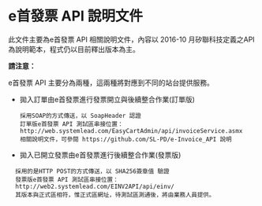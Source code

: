 # e首發票 API 說明文件

此文件主要為e首發票 API 相關說明文件，內容以 2016-10 月矽聯科技定義之API為說明範本，程式仍以目前釋出版本為主。

**請注意：**

e首發票 API 主要分為兩種，這兩種將對應到不同的站台提供服務。

* 拋入訂單由e首發票進行發票開立與後續整合作業(訂單版)

  ```
  採用SOAP的方式傳送，以 SoapHeader 認證
  訂單版e首發票 API 測試區串接位置：
  http://web.systemlead.com/EasyCartAdmin/api/invoiceService.asmx
  相關說明文件，可參閱 https://github.com/SL-PD/e-Invoice_API 說明
  ```

* 拋入已開立發票由e首發票進行後續整合作業(發票版)
```
  採用的是HTTP POST的方式傳送，以 SHA256簽章值 驗證
  發票版e首發票 API 測試區串接位置：
  http://web2.systemlead.com/EINV2API/api/einv/
  其版本與正式區相符，惟正式區網址，待測試區測通後，將由業務人員提供。
```  
